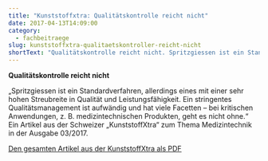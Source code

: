 ```yaml
---
title: "Kunststoffxtra: Qualitätskontrolle reicht nicht"
date: 2017-04-13T14:09:00
category:
  - fachbeitraege
slug: kunststoffxtra-qualitaetskontroller-reicht-nicht
shortText: "Qualitätskontrolle reicht nicht. Spritzgiessen ist ein Standardverfahren, allerdings eines mit einer sehr hohen Streubreite in Qualität und Leistungsfähigkeit."
---
```


<p><strong>Qualitätskontrolle reicht nicht</strong></p>

„Spritzgiessen ist ein Standardverfahren, allerdings eines mit einer sehr hohen Streubreite in Qualität und Leistungsfähigkeit. Ein stringentes Qualitätsmanagement ist aufwändig und hat viele Facetten – bei kritischen Anwendungen, z. B. medizintechnischen Produkten, geht es nicht ohne.“ Ein Artikel aus der Schweizer „KunststoffXtra“ zum Thema Medizintechnik in der Ausgabe 03/2017.</p>

<p><a href="/downloads/Kunststoffxtra-S34.pdf" target="_blank" rel="noreferrer noopener" aria-label=" (öffnet in neuem Tab)">Den gesamten Artikel aus der KunststoffXtra als PDF</a></p>


